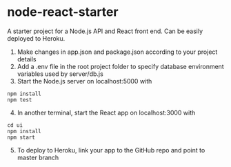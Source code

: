 # node-react-starter
A starter project for a Node.js API and React front end. Can be easily deployed to Heroku.

1. Make changes in app.json and package.json according to your project details
2. Add a .env file in the root project folder to specify database environment variables used by server/db.js
3. Start the Node.js server on localhost:5000 with
```
npm install
npm test
```
4. In another terminal, start the React app on localhost:3000 with
```
cd ui
npm install
npm start
```
5. To deploy to Heroku, link your app to the GitHub repo and point to master branch

